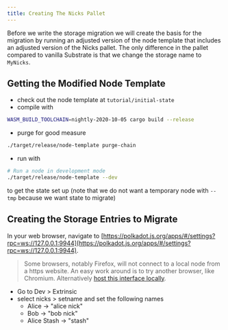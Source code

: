 ```yaml
---
title: Creating The Nicks Pallet
---
```


Before we write the storage migration we will create the basis for the migration by running an
adjusted version of the node template that includes an adjusted version of the Nicks pallet.
The only difference in the pallet compared to vanilla Substrate is that we change the storage name
to `MyNicks`.

## Getting the Modified Node Template

+ check out the node template at `tutorial/initial-state`
+ compile with
```bash
WASM_BUILD_TOOLCHAIN=nightly-2020-10-05 cargo build --release
```
+ purge for good measure
```bash
./target/release/node-template purge-chain
```
+ run with
```bash
# Run a node in development mode
./target/release/node-template --dev
```
to get the state set up (note that we do not want a temporary node with `--tmp` because we want state to migrate)

## Creating the Storage Entries to Migrate


In your web browser, navigate to
[https://polkadot.js.org/apps/#/settings?rpc=ws://127.0.0.1:9944](https://polkadot.js.org/apps/#/settings?rpc=ws://127.0.0.1:9944).

> Some browsers, notably Firefox, will not connect to a local node from a https website. An easy
> work around is to try another browser, like Chromium. Alternatively
> [host this interface locally](https://github.com/polkadot-js/apps#development).


+ Go to Dev > Extrinsic
+ select nicks > setname and set the following names
  + Alice -> "alice nick"
  + Bob -> "bob nick"
  + Alice Stash -> "stash"
